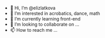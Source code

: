 - 👋 Hi, I’m @elizlatkova
- 👀 I’m interested in acrobatics, dance, math
- 🌱 I’m currently learning front-end
- 💞️ I’m looking to collaborate on ...
- 📫 How to reach me ...

<!---
elizlatkova/elizlatkova is a ✨ special ✨ repository because its `README.md` (this file) appears on your GitHub profile.
You can click the Preview link to take a look at your changes.
--->
